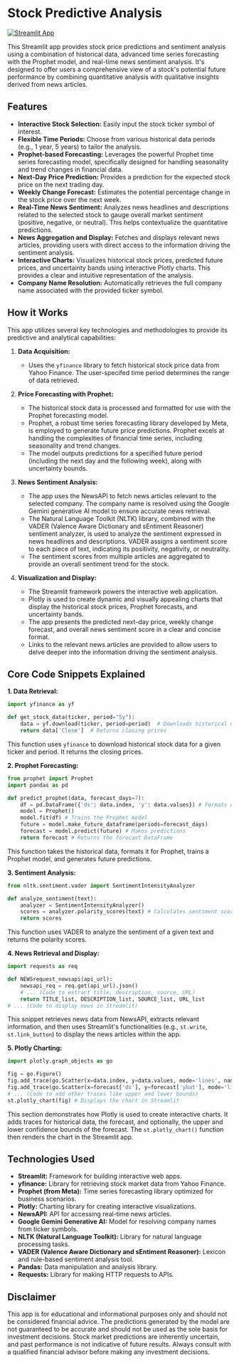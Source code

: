 # Stock Predictive Analysis

[![Streamlit App](https://static.streamlit.io/badges/streamlit_badge_dark.svg)](https://your-streamlit-app-url.streamlit.app/)


This Streamlit app provides stock price predictions and sentiment analysis using a combination of historical data, advanced time series forecasting with the Prophet model, and real-time news sentiment analysis.  It's designed to offer users a comprehensive view of a stock's potential future performance by combining quantitative analysis with qualitative insights derived from news articles.


## Features

* **Interactive Stock Selection:** Easily input the stock ticker symbol of interest.
* **Flexible Time Periods:** Choose from various historical data periods (e.g., 1 year, 5 years) to tailor the analysis.
* **Prophet-based Forecasting:** Leverages the powerful Prophet time series forecasting model, specifically designed for handling seasonality and trend changes in financial data.
* **Next-Day Price Prediction:**  Provides a prediction for the expected stock price on the next trading day.
* **Weekly Change Forecast:**  Estimates the potential percentage change in the stock price over the next week.
* **Real-Time News Sentiment:** Analyzes news headlines and descriptions related to the selected stock to gauge overall market sentiment (positive, negative, or neutral).  This helps contextualize the quantitative predictions.
* **News Aggregation and Display:**  Fetches and displays relevant news articles, providing users with direct access to the information driving the sentiment analysis.
* **Interactive Charts:**  Visualizes historical stock prices, predicted future prices, and uncertainty bands using interactive Plotly charts. This provides a clear and intuitive representation of the analysis.
* **Company Name Resolution:** Automatically retrieves the full company name associated with the provided ticker symbol.



## How it Works

This app utilizes several key technologies and methodologies to provide its predictive and analytical capabilities:


1. **Data Acquisition:**
   - Uses the `yfinance` library to fetch historical stock price data from Yahoo Finance.  The user-specifed time period determines the range of data retrieved.

2. **Price Forecasting with Prophet:**
   - The historical stock data is processed and formatted for use with the Prophet forecasting model.
   - Prophet, a robust time series forecasting library developed by Meta, is employed to generate future price predictions.  Prophet excels at handling the complexities of financial time series, including seasonality and trend changes.
   - The model outputs predictions for a specified future period (including the next day and the following week), along with uncertainty bounds.

3. **News Sentiment Analysis:**
   - The app uses the NewsAPI to fetch news articles relevant to the selected company. The company name is resolved using the Google Gemini generative AI model to ensure accurate news retrieval.
   - The Natural Language Toolkit (NLTK) library, combined with the VADER (Valence Aware Dictionary and sEntiment Reasoner) sentiment analyzer, is used to analyze the sentiment expressed in news headlines and descriptions.  VADER assigns a sentiment score to each piece of text, indicating its positivity, negativity, or neutrality.  
   - The sentiment scores from multiple articles are aggregated to provide an overall sentiment trend for the stock.

4. **Visualization and Display:**
   - The Streamlit framework powers the interactive web application.
   - Plotly is used to create dynamic and visually appealing charts that display the historical stock prices, Prophet forecasts, and uncertainty bands.
   - The app presents the predicted next-day price, weekly change forecast, and overall news sentiment score in a clear and concise format.
   - Links to the relevant news articles are provided to allow users to delve deeper into the information driving the sentiment analysis.


## Core Code Snippets Explained

**1. Data Retrieval:**

```python
import yfinance as yf

def get_stock_data(ticker, period="5y"):
    data = yf.download(ticker, period=period)  # Downloads historical data
    return data['Close']  # Returns closing prices
```

This function uses `yfinance` to download historical stock data for a given ticker and period. It returns the closing prices.

**2. Prophet Forecasting:**

```python
from prophet import Prophet
import pandas as pd

def predict_prophet(data, forecast_days=7):
    df = pd.DataFrame({'ds': data.index, 'y': data.values}) # Formats data for Prophet
    model = Prophet()
    model.fit(df) # Trains the Prophet model
    future = model.make_future_dataframe(periods=forecast_days)
    forecast = model.predict(future) # Makes predictions
    return forecast # Returns the forecast DataFrame
```

This function takes the historical data, formats it for Prophet, trains a Prophet model, and generates future predictions.

**3. Sentiment Analysis:**

```python
from nltk.sentiment.vader import SentimentIntensityAnalyzer

def analyze_sentiment(text):
    analyzer = SentimentIntensityAnalyzer()
    scores = analyzer.polarity_scores(text) # Calculates sentiment scores
    return scores
```

This function uses VADER to analyze the sentiment of a given text and returns the polarity scores.

**4. News Retrieval and Display:**

```python
import requests as req

def NEWSrequest_newsapi(api_url):
    newsapi_req = req.get(api_url).json()
    # ... (Code to extract title, description, source, URL)
    return TITLE_list, DESCRIPTION_list, SOURCE_list, URL_list
# ... (Code to display news in Streamlit)
```

This snippet retrieves news data from NewsAPI, extracts relevant information, and then uses Streamlit's functionalities (e.g., `st.write`, `st.link_button`) to display the news articles within the app.


**5. Plotly Charting:**

```python
import plotly.graph_objects as go

fig = go.Figure()
fig.add_trace(go.Scatter(x=data.index, y=data.values, mode='lines', name='Historical Data'))
fig.add_trace(go.Scatter(x=forecast['ds'], y=forecast['yhat'], mode='lines', name='Forecast'))
# ... (Code to add other traces like upper and lower bounds)
st.plotly_chart(fig) # Displays the chart in Streamlit
```
This section demonstrates how Plotly is used to create interactive charts.  It adds traces for historical data, the forecast, and optionally, the upper and lower confidence bounds of the forecast.  The `st.plotly_chart()` function then renders the chart in the Streamlit app.


## Technologies Used

* **Streamlit:**  Framework for building interactive web apps.
* **yfinance:**  Library for retrieving stock market data from Yahoo Finance.
* **Prophet (from Meta):** Time series forecasting library optimized for business scenarios.
* **Plotly:**  Charting library for creating interactive visualizations.
* **NewsAPI:**  API for accessing real-time news articles.
* **Google Gemini Generative AI:** Model for resolving company names from ticker symbols.
* **NLTK (Natural Language Toolkit):**  Library for natural language processing tasks.
* **VADER (Valence Aware Dictionary and sEntiment Reasoner):**  Lexicon and rule-based sentiment analysis tool.
* **Pandas:** Data manipulation and analysis library.
* **Requests:**  Library for making HTTP requests to APIs.



## Disclaimer

This app is for educational and informational purposes only and should not be considered financial advice.  The predictions generated by the model are not guaranteed to be accurate and should not be used as the sole basis for investment decisions. Stock market predictions are inherently uncertain, and past performance is not indicative of future results. Always consult with a qualified financial advisor before making any investment decisions.

